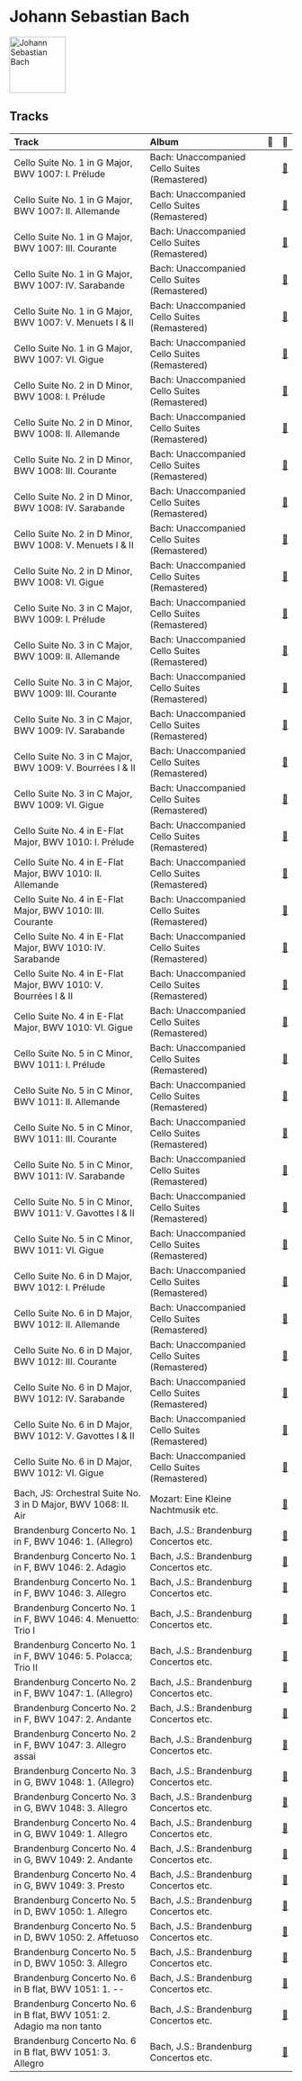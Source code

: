 
# Johann Sebastian Bach


<img src="https://i.scdn.co/image/a2ec08fe69ecec2748fbc764aede8f1b03ae8f88" alt="Johann Sebastian Bach" width="100" />

## Tracks

| Track                                                                  | Album                                         | 💚   | 🔗                                                          |
|:-----------------------------------------------------------------------|:----------------------------------------------|:----|:-----------------------------------------------------------|
| Cello Suite No. 1 in G Major, BWV 1007: I. Prélude                     | Bach: Unaccompanied Cello Suites (Remastered) |     | [🔗](https://open.spotify.com/track/61dYvvfIRtIDFuqZypPAta) |
| Cello Suite No. 1 in G Major, BWV 1007: II. Allemande                  | Bach: Unaccompanied Cello Suites (Remastered) |     | [🔗](https://open.spotify.com/track/1gs4pls8VN4StOUYSVG0nU) |
| Cello Suite No. 1 in G Major, BWV 1007: III. Courante                  | Bach: Unaccompanied Cello Suites (Remastered) |     | [🔗](https://open.spotify.com/track/70rlzUf9y1skkI3agyvbjg) |
| Cello Suite No. 1 in G Major, BWV 1007: IV. Sarabande                  | Bach: Unaccompanied Cello Suites (Remastered) |     | [🔗](https://open.spotify.com/track/7jOJwH4kze92qMREpVI4cr) |
| Cello Suite No. 1 in G Major, BWV 1007: V. Menuets I & II              | Bach: Unaccompanied Cello Suites (Remastered) |     | [🔗](https://open.spotify.com/track/4JXQV1LS3lw09MwCFFASso) |
| Cello Suite No. 1 in G Major, BWV 1007: VI. Gigue                      | Bach: Unaccompanied Cello Suites (Remastered) |     | [🔗](https://open.spotify.com/track/7BWwT75IPTKbHbxn4P6Bwm) |
| Cello Suite No. 2 in D Minor, BWV 1008: I. Prélude                     | Bach: Unaccompanied Cello Suites (Remastered) |     | [🔗](https://open.spotify.com/track/5BSTDnS8drJLOwpL4Co4K2) |
| Cello Suite No. 2 in D Minor, BWV 1008: II. Allemande                  | Bach: Unaccompanied Cello Suites (Remastered) |     | [🔗](https://open.spotify.com/track/5zlzCvtuUTEDWOTdqWlizb) |
| Cello Suite No. 2 in D Minor, BWV 1008: III. Courante                  | Bach: Unaccompanied Cello Suites (Remastered) |     | [🔗](https://open.spotify.com/track/3foD7uASyvlyCwIq2y9zxB) |
| Cello Suite No. 2 in D Minor, BWV 1008: IV. Sarabande                  | Bach: Unaccompanied Cello Suites (Remastered) |     | [🔗](https://open.spotify.com/track/1hzmdkWXise3bM612puWKi) |
| Cello Suite No. 2 in D Minor, BWV 1008: V. Menuets I & II              | Bach: Unaccompanied Cello Suites (Remastered) |     | [🔗](https://open.spotify.com/track/5jpgQbRi4tmOckoeF3v1ye) |
| Cello Suite No. 2 in D Minor, BWV 1008: VI. Gigue                      | Bach: Unaccompanied Cello Suites (Remastered) |     | [🔗](https://open.spotify.com/track/5A00HKycJpzTqjo8f9RzkR) |
| Cello Suite No. 3 in C Major, BWV 1009: I. Prélude                     | Bach: Unaccompanied Cello Suites (Remastered) |     | [🔗](https://open.spotify.com/track/5LhmKtk4jyC1J7eOmJTNBO) |
| Cello Suite No. 3 in C Major, BWV 1009: II. Allemande                  | Bach: Unaccompanied Cello Suites (Remastered) |     | [🔗](https://open.spotify.com/track/3iTDxBDvLKwQCKd7OIbNPK) |
| Cello Suite No. 3 in C Major, BWV 1009: III. Courante                  | Bach: Unaccompanied Cello Suites (Remastered) |     | [🔗](https://open.spotify.com/track/2gKIaMUAXrVgjJBpxbPrSM) |
| Cello Suite No. 3 in C Major, BWV 1009: IV. Sarabande                  | Bach: Unaccompanied Cello Suites (Remastered) |     | [🔗](https://open.spotify.com/track/5MvmCcMhBScIqli00VTblQ) |
| Cello Suite No. 3 in C Major, BWV 1009: V. Bourrées I & II             | Bach: Unaccompanied Cello Suites (Remastered) |     | [🔗](https://open.spotify.com/track/2smEq3BRk5JHBkBWFLupUr) |
| Cello Suite No. 3 in C Major, BWV 1009: VI. Gigue                      | Bach: Unaccompanied Cello Suites (Remastered) |     | [🔗](https://open.spotify.com/track/1M5hs1k7GLZU237dOqLdkH) |
| Cello Suite No. 4 in E-Flat Major, BWV 1010: I. Prélude                | Bach: Unaccompanied Cello Suites (Remastered) |     | [🔗](https://open.spotify.com/track/0dDcSr2vBxvILNB8oTpI01) |
| Cello Suite No. 4 in E-Flat Major, BWV 1010: II. Allemande             | Bach: Unaccompanied Cello Suites (Remastered) |     | [🔗](https://open.spotify.com/track/3oPPgAxqczl1Hx0rBhtTDH) |
| Cello Suite No. 4 in E-Flat Major, BWV 1010: III. Courante             | Bach: Unaccompanied Cello Suites (Remastered) |     | [🔗](https://open.spotify.com/track/2oSSC6Si36uySfMMhqN3Ck) |
| Cello Suite No. 4 in E-Flat Major, BWV 1010: IV. Sarabande             | Bach: Unaccompanied Cello Suites (Remastered) |     | [🔗](https://open.spotify.com/track/2Ayg18tDjY3l4ZDNN5vq6O) |
| Cello Suite No. 4 in E-Flat Major, BWV 1010: V. Bourrées I & II        | Bach: Unaccompanied Cello Suites (Remastered) |     | [🔗](https://open.spotify.com/track/7pEmROhQAmH6xGjhlaMTEm) |
| Cello Suite No. 4 in E-Flat Major, BWV 1010: VI. Gigue                 | Bach: Unaccompanied Cello Suites (Remastered) |     | [🔗](https://open.spotify.com/track/2Y9HshitG2sK0LZjNHsVJC) |
| Cello Suite No. 5 in C Minor, BWV 1011: I. Prélude                     | Bach: Unaccompanied Cello Suites (Remastered) |     | [🔗](https://open.spotify.com/track/7ekIYM7PEFS47LwMes5Y5g) |
| Cello Suite No. 5 in C Minor, BWV 1011: II. Allemande                  | Bach: Unaccompanied Cello Suites (Remastered) |     | [🔗](https://open.spotify.com/track/4hB1M0RTIlrbC1DwA6XJ9Q) |
| Cello Suite No. 5 in C Minor, BWV 1011: III. Courante                  | Bach: Unaccompanied Cello Suites (Remastered) |     | [🔗](https://open.spotify.com/track/7HMiAI8QmUWgm5gCWFNH9O) |
| Cello Suite No. 5 in C Minor, BWV 1011: IV. Sarabande                  | Bach: Unaccompanied Cello Suites (Remastered) |     | [🔗](https://open.spotify.com/track/3TILjRV9ZYEEfJcF6Re3H4) |
| Cello Suite No. 5 in C Minor, BWV 1011: V. Gavottes I & II             | Bach: Unaccompanied Cello Suites (Remastered) |     | [🔗](https://open.spotify.com/track/45wXZS6elH1pyW5jMkYPrp) |
| Cello Suite No. 5 in C Minor, BWV 1011: VI. Gigue                      | Bach: Unaccompanied Cello Suites (Remastered) |     | [🔗](https://open.spotify.com/track/1QnlHWGQfBbX9q7smtCtSq) |
| Cello Suite No. 6 in D Major, BWV 1012: I. Prélude                     | Bach: Unaccompanied Cello Suites (Remastered) |     | [🔗](https://open.spotify.com/track/7j8Zvc4SWkmjohXxuraria) |
| Cello Suite No. 6 in D Major, BWV 1012: II. Allemande                  | Bach: Unaccompanied Cello Suites (Remastered) |     | [🔗](https://open.spotify.com/track/3kCQjHGEzgy9JOqr6fgxDv) |
| Cello Suite No. 6 in D Major, BWV 1012: III. Courante                  | Bach: Unaccompanied Cello Suites (Remastered) |     | [🔗](https://open.spotify.com/track/1QSNIfsTBWNmQ2pplTD3xF) |
| Cello Suite No. 6 in D Major, BWV 1012: IV. Sarabande                  | Bach: Unaccompanied Cello Suites (Remastered) |     | [🔗](https://open.spotify.com/track/1X0ZNb4aZVPZhBrgWwJBJE) |
| Cello Suite No. 6 in D Major, BWV 1012: V. Gavottes I & II             | Bach: Unaccompanied Cello Suites (Remastered) |     | [🔗](https://open.spotify.com/track/4R4FvSsQcwvAha9z0rhkSC) |
| Cello Suite No. 6 in D Major, BWV 1012: VI. Gigue                      | Bach: Unaccompanied Cello Suites (Remastered) |     | [🔗](https://open.spotify.com/track/0w9xYEvm1nd4S9v04zftup) |
| Bach, JS: Orchestral Suite No. 3 in D Major, BWV 1068: II. Air         | Mozart: Eine Kleine Nachtmusik etc.           |     | [🔗](https://open.spotify.com/track/4MZrz8znekDgMAQ2qQY7jL) |
| Brandenburg Concerto No. 1 in F, BWV 1046: 1. (Allegro)                | Bach, J.S.: Brandenburg Concertos etc.        |     | [🔗](https://open.spotify.com/track/0df320Pc1ZK0050luSGVHt) |
| Brandenburg Concerto No. 1 in F, BWV 1046: 2. Adagio                   | Bach, J.S.: Brandenburg Concertos etc.        |     | [🔗](https://open.spotify.com/track/5STqUBrlZ1XUaUfKnWdYaY) |
| Brandenburg Concerto No. 1 in F, BWV 1046: 3. Allegro                  | Bach, J.S.: Brandenburg Concertos etc.        |     | [🔗](https://open.spotify.com/track/4fXffigCHnDRCpkBLLPvG8) |
| Brandenburg Concerto No. 1 in F, BWV 1046: 4. Menuetto: Trio I         | Bach, J.S.: Brandenburg Concertos etc.        |     | [🔗](https://open.spotify.com/track/7C3TyMdnQFiMjCoXclqEMC) |
| Brandenburg Concerto No. 1 in F, BWV 1046: 5. Polacca; Trio II         | Bach, J.S.: Brandenburg Concertos etc.        |     | [🔗](https://open.spotify.com/track/4hD45OqQubjOEKChrtT9eA) |
| Brandenburg Concerto No. 2 in F, BWV 1047: 1. (Allegro)                | Bach, J.S.: Brandenburg Concertos etc.        |     | [🔗](https://open.spotify.com/track/4PXwvtEMVB4Q3LV5H6eW7x) |
| Brandenburg Concerto No. 2 in F, BWV 1047: 2. Andante                  | Bach, J.S.: Brandenburg Concertos etc.        |     | [🔗](https://open.spotify.com/track/4MY5iDvlsITcO9Y3hieoJU) |
| Brandenburg Concerto No. 2 in F, BWV 1047: 3. Allegro assai            | Bach, J.S.: Brandenburg Concertos etc.        |     | [🔗](https://open.spotify.com/track/6VDiESR71MskMr5Hbzk5Z9) |
| Brandenburg Concerto No. 3 in G, BWV 1048: 1. (Allegro)                | Bach, J.S.: Brandenburg Concertos etc.        |     | [🔗](https://open.spotify.com/track/51bqd4W15PIW7nBzvMCuuf) |
| Brandenburg Concerto No. 3 in G, BWV 1048: 3. Allegro                  | Bach, J.S.: Brandenburg Concertos etc.        |     | [🔗](https://open.spotify.com/track/4HuoLeflqbsdeBUDvoD6An) |
| Brandenburg Concerto No. 4 in G, BWV 1049: 1. Allegro                  | Bach, J.S.: Brandenburg Concertos etc.        |     | [🔗](https://open.spotify.com/track/7LxP1l4ddjhoVKqgSeRwZY) |
| Brandenburg Concerto No. 4 in G, BWV 1049: 2. Andante                  | Bach, J.S.: Brandenburg Concertos etc.        |     | [🔗](https://open.spotify.com/track/3ycalZsD0op1GjZ6eDrpbU) |
| Brandenburg Concerto No. 4 in G, BWV 1049: 3. Presto                   | Bach, J.S.: Brandenburg Concertos etc.        |     | [🔗](https://open.spotify.com/track/6PtzKhvAY9xejeJIrwxZGQ) |
| Brandenburg Concerto No. 5 in D, BWV 1050: 1. Allegro                  | Bach, J.S.: Brandenburg Concertos etc.        |     | [🔗](https://open.spotify.com/track/7ImuASnzYk9YHn3isFjZ0j) |
| Brandenburg Concerto No. 5 in D, BWV 1050: 2. Affetuoso                | Bach, J.S.: Brandenburg Concertos etc.        |     | [🔗](https://open.spotify.com/track/4ohJN7ZkuY733krIjdjjp2) |
| Brandenburg Concerto No. 5 in D, BWV 1050: 3. Allegro                  | Bach, J.S.: Brandenburg Concertos etc.        |     | [🔗](https://open.spotify.com/track/5hoRPHTX8zSHCyPIGejvZj) |
| Brandenburg Concerto No. 6 in B flat, BWV 1051: 1. --                  | Bach, J.S.: Brandenburg Concertos etc.        |     | [🔗](https://open.spotify.com/track/05sFtfNGSjuKGld0YiL2ZM) |
| Brandenburg Concerto No. 6 in B flat, BWV 1051: 2. Adagio ma non tanto | Bach, J.S.: Brandenburg Concertos etc.        |     | [🔗](https://open.spotify.com/track/3rgXIZHbW1RW2dqno4QaCv) |
| Brandenburg Concerto No. 6 in B flat, BWV 1051: 3. Allegro             | Bach, J.S.: Brandenburg Concertos etc.        |     | [🔗](https://open.spotify.com/track/1RJzEki8sy95amLpGyqSCT) |